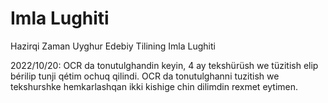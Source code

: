 # Imla Lughiti
Hazirqi Zaman Uyghur Edebiy Tilining Imla Lughiti

2022/10/20: OCR da tonutulghandin keyin, 4 ay tekshürüsh we tüzitish elip bérilip tunji qétim ochuq qilindi.
OCR da tonutulghanni tuzitish we tekshurshke hemkarlashqan ikki kishige chin dilimdin rexmet eytimen.
